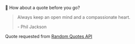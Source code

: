 📣 How about a quote before you go?

> Always keep an open mind and a compassionate heart.
>
> <p>- Phil Jackson</p>

Quote requested from [Random Quotes API](https://github.com/lukePeavey/quotable)
